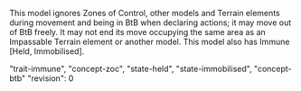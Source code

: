 This model ignores Zones of Control, other models and Terrain elements during movement and being in BtB when declaring actions; it may move out of BtB freely.
It may not end its move occupying the same area as an Impassable Terrain element or another model.
This model also has Immune [Held, Immobilised].

"trait-immune", "concept-zoc", "state-held", "state-immobilised", "concept-btb"
"revision": 0